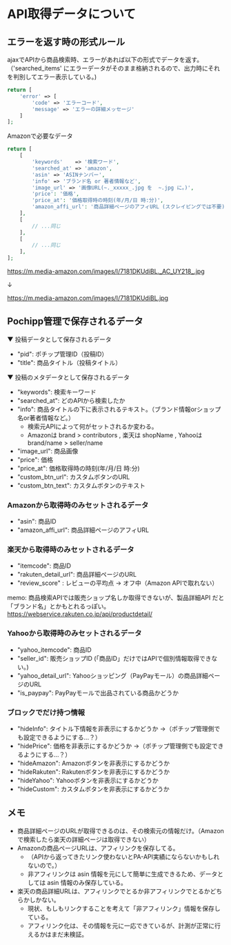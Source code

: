 # API取得データについて


## エラーを返す時の形式ルール

ajaxでAPIから商品検索時、エラーがあれば以下の形式でデータを返す。
（'searched_items' にエラーデータがそのまま格納されるので、出力時にそれを判別してエラー表示している。)

```php
return [
    'error' => [
        'code' => 'エラーコード',
        'message' => 'エラーの詳細メッセージ'
    ]
];
```


Amazonで必要なデータ

```php
return [
    [
        'keywords'    => '検索ワード',
        'searched_at' => 'amazon',
        'asin' => 'ASINナンバー',
        'info' => 'ブランド名 or 著者情報など',
        'image_url' => '画像URL(~._xxxxx_.jpg を  ~.jpg に。)',
        'price': '価格',
        'price_at': '価格取得時の時刻(年/月/日 時:分)',
        'amazon_affi_url': '商品詳細ページのアフィURL (スクレイピングでは不要)'
    ],
    [
        // ...同じ
    ],
    [
        // ...同じ
    ],
];
```


https://m.media-amazon.com/images/I/7181DKUdiBL._AC_UY218_.jpg

↓

https://m.media-amazon.com/images/I/7181DKUdiBL.jpg



## Pochipp管理で保存されるデータ

▼ 投稿データとして保存されるデータ

- "pid": ポチップ管理ID（投稿ID）
- "title": 商品タイトル（投稿タイトル）

▼ 投稿のメタデータとして保存されるデータ
- "keywords": 検索キーワード
- "searched_at": どのAPIから検索したか
- "info": 商品タイトルの下に表示されるテキスト。（ブランド情報orショップ名or著者情報など。）
    - 検索元APIによって何がセットされるか変わる。
    - Amazonは brand > contributors , 楽天は shopName , Yahooは brand/name > seller/name
- "image_url": 商品画像
- "price": 価格
- "price_at": 価格取得時の時刻(年/月/日 時:分)
- "custom_btn_url": カスタムボタンのURL
- "custom_btn_text": カスタムボタンのテキスト



### Amazonから取得時のみセットされるデータ

- "asin": 商品ID
- "amazon_affi_url": 商品詳細ページのアフィURL


### 楽天から取得時のみセットされるデータ

- "itemcode": 商品ID
- "rakuten_detail_url": 商品詳細ページのURL
- "review_score" : レビューの平均点 -> オフ中（Amazon APIで取れない）

memo: 商品検索APIでは販売ショップ名しか取得できないが、製品詳細API だと「ブランド名」とかもとれるっぽい。
https://webservice.rakuten.co.jp/api/productdetail/


### Yahooから取得時のみセットされるデータ

- "yahoo_itemcode": 商品ID
- "seller_id": 販売ショップID (「商品ID」だけではAPIで個別情報取得できない。)
- "yahoo_detail_url": Yahooショッピング（PayPayモール）の商品詳細ページのURL
- "is_paypay": PayPayモールで出品されている商品かどうか


### ブロックでだけ持つ情報

- "hideInfo": タイトル下情報を非表示にするかどうか ->（ポチップ管理側でも設定できるようにする...？）
- "hidePrice": 価格を非表示にするかどうか ->（ポチップ管理側でも設定できるようにする...？）
- "hideAmazon": Amazonボタンを非表示にするかどうか
- "hideRakuten": Rakutenボタンを非表示にするかどうか
- "hideYahoo": Yahooボタンを非表示にするかどうか
- "hideCustom": カスタムボタンを非表示にするかどうか



## メモ

- 商品詳細ページのURLが取得できるのは、その検索元の情報だけ。（Amazonで検索したら楽天の詳細ページは取得できない）
- Amazonの商品ページURLは、アフィリンクを保存してる。
    - （APIから返ってきたリンク使わないとPA-API実績にならないかもしれないので。）
    - 非アフィリンクは asin 情報を元にして簡単に生成できるため、データとしては asin 情報のみ保存している。
- 楽天の商品詳細URLは、アフィリンクでとるか非アフィリンクでとるかどちらかしかない。
    - 現状、もしもリンクすることを考えて「非アフィリンク」情報を保存している。
    - アフィリンク化は、その情報を元に一応できているが、計測が正常に行えるかはまだ未検証。

